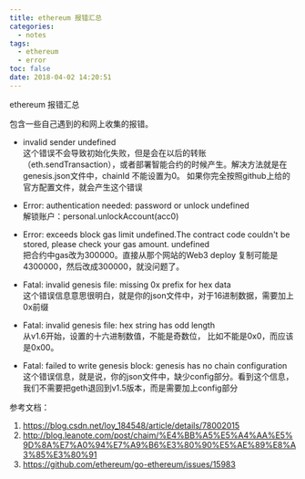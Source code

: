 ```yaml
---
title: ethereum 报错汇总
categories:
  - notes
tags:
  - ethereum
  - error
toc: false
date: 2018-04-02 14:20:51
---
```


ethereum 报错汇总

包含一些自己遇到的和网上收集的报错。

<!-- more -->
* invalid sender undefined  
这个错误不会导致初始化失败，但是会在以后的转账（eth.sendTransaction），或者部署智能合约的时候产生。解决方法就是在genesis.json文件中，chainId 不能设置为0。 如果你完全按照github上给的官方配置文件，就会产生这个错误


* Error: authentication needed: password or unlock undefined  
解锁账户：personal.unlockAccount(acc0)

* Error: exceeds block gas limit undefined.The contract code couldn't be stored, please check your gas amount. undefined  
把合约中gas改为300000。直接从那个网站的Web3 deploy 复制可能是4300000，然后改成300000，就没问题了。

* Fatal: invalid genesis file: missing 0x prefix for hex data  
这个错误信息意思很明白，就是你的json文件中，对于16进制数据，需要加上0x前缀

* Fatal: invalid genesis file: hex string has odd length  
从v1.6开始，设置的十六进制数值，不能是奇数位， 比如不能是0x0，而应该是0x00。

* Fatal: failed to write genesis block: genesis has no chain configuration  
这个错误信息，就是说，你的json文件中，缺少config部分。看到这个信息，我们不需要把geth退回到v1.5版本，而是需要加上config部分



参考文档：
1. https://blog.csdn.net/loy_184548/article/details/78002015
2. http://blog.leanote.com/post/chaim/%E4%BB%A5%E5%A4%AA%E5%9D%8A%E7%A0%94%E7%A9%B6%E3%80%90%E5%AE%89%E8%A3%85%E3%80%91
3. https://github.com/ethereum/go-ethereum/issues/15983

